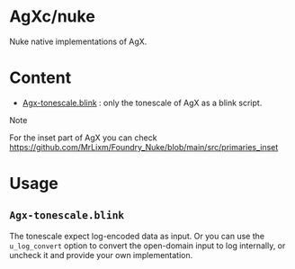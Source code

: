 # AgXc/nuke

Nuke native implementations of AgX.

# Content

- [Agx-tonescale.blink](Agx-tonescale.blink) : only the tonescale of AgX as a blink script.

> [!NOTE]
> For the inset part of AgX you can check https://github.com/MrLixm/Foundry_Nuke/blob/main/src/primaries_inset

# Usage

## `Agx-tonescale.blink`

The tonescale expect log-encoded data as input. Or you can use the `u_log_convert`
option to convert the open-domain input to log internally, or uncheck it and provide
your own implementation.